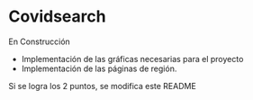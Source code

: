 # Covidsearch
En Construcción

- Implementación de las gráficas necesarias para el proyecto
- Implementación de las páginas de región.

Si se logra los 2 puntos, se modifica este README

